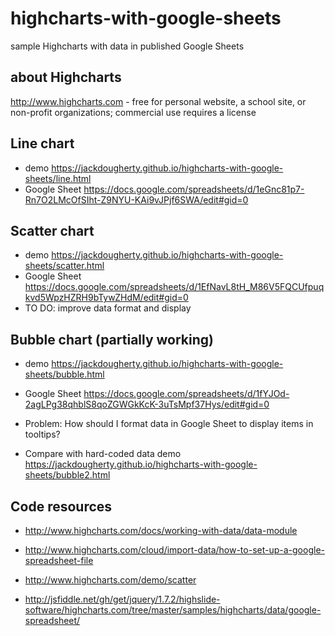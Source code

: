 # highcharts-with-google-sheets
sample Highcharts with data in published Google Sheets

## about Highcharts
http://www.highcharts.com - free for personal website, a school site, or non-profit organizations; commercial use requires a license

## Line chart
- demo https://jackdougherty.github.io/highcharts-with-google-sheets/line.html
- Google Sheet https://docs.google.com/spreadsheets/d/1eGnc81p7-Rn7O2LMcOfSIht-Z9NYU-KAi9vJPjf6SWA/edit#gid=0

## Scatter chart
- demo https://jackdougherty.github.io/highcharts-with-google-sheets/scatter.html
- Google Sheet https://docs.google.com/spreadsheets/d/1EfNavL8tH_M86V5FQCUfpuqkvd5WpzHZRH9bTywZHdM/edit#gid=0
- TO DO: improve data format and display

## Bubble chart (partially working)
- demo https://jackdougherty.github.io/highcharts-with-google-sheets/bubble.html
- Google Sheet https://docs.google.com/spreadsheets/d/1fYJOd-2agLPg38qhblS8qoZGWGkKcK-3uTsMpf37Hys/edit#gid=0

- Problem: How should I format data in Google Sheet to display items in tooltips?
- Compare with hard-coded data demo https://jackdougherty.github.io/highcharts-with-google-sheets/bubble2.html


## Code resources
- http://www.highcharts.com/docs/working-with-data/data-module
- http://www.highcharts.com/cloud/import-data/how-to-set-up-a-google-spreadsheet-file

- http://www.highcharts.com/demo/scatter
- http://jsfiddle.net/gh/get/jquery/1.7.2/highslide-software/highcharts.com/tree/master/samples/highcharts/data/google-spreadsheet/
